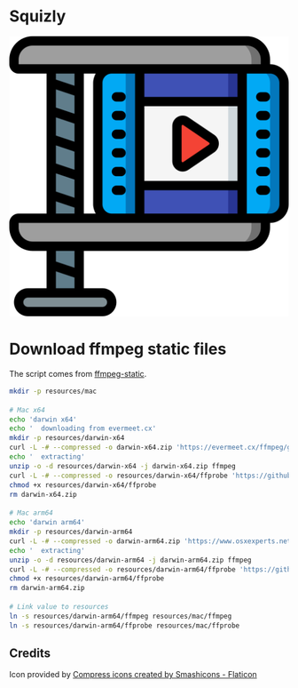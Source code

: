 # Squizly

![Squizly](resources/icon.png)

# Download ffmpeg static files

The script comes from [ffmpeg-static](https://github.com/eugeneware/ffmpeg-static/blob/master/build/index.sh).

```bash
mkdir -p resources/mac

# Mac x64
echo 'darwin x64'
echo '  downloading from evermeet.cx'
mkdir -p resources/darwin-x64
curl -L -# --compressed -o darwin-x64.zip 'https://evermeet.cx/ffmpeg/getrelease/ffmpeg/zip' 
echo '  extracting'
unzip -o -d resources/darwin-x64 -j darwin-x64.zip ffmpeg
curl -L -# --compressed -o resources/darwin-x64/ffprobe 'https://github.com/joshwnj/ffprobe-static/raw/master/bin/darwin/x64/ffprobe'
chmod +x resources/darwin-x64/ffprobe
rm darwin-x64.zip

# Mac arm64
echo 'darwin arm64'
mkdir -p resources/darwin-arm64
curl -L -# --compressed -o darwin-arm64.zip 'https://www.osxexperts.net/FFmpeg501ARM.zip' darwin-arm64.zip
echo '  extracting'
unzip -o -d resources/darwin-arm64 -j darwin-arm64.zip ffmpeg
curl -L -# --compressed -o resources/darwin-arm64/ffprobe 'https://github.com/joshwnj/ffprobe-static/raw/master/bin/darwin/arm64/ffprobe'
chmod +x resources/darwin-arm64/ffprobe
rm darwin-arm64.zip

# Link value to resources
ln -s resources/darwin-arm64/ffmpeg resources/mac/ffmpeg
ln -s resources/darwin-arm64/ffprobe resources/mac/ffprobe
```

## Credits

Icon provided by <a href="https://www.flaticon.com/free-icons/compress" title="compress icons">Compress icons created by Smashicons - Flaticon</a>